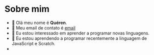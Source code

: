 # Sobre mim
- 👋 Olá meu nome é **Quéren**.
- 👀 Meu email de contato é [email](queren.cordeiro@escola.pr.gov.br.)
- 🌱 Eu estou interessado em aprender a programar novas linguagens.
- 💞️ Eu estou aprendendo a programar recentemente a linguagem de JavaScript e Scratch.
- 

<!---
querencosta/querencosta is a ✨ special ✨ repository because its `README.md` (this file) appears on your GitHub profile.
You can click the Preview link to take a look at your changes.
--->
